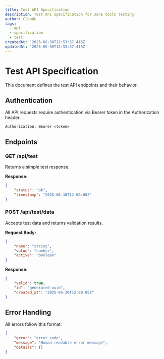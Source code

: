 ```yaml
---
title: Test API Specification
description: Test API specification for Jane tools testing
author: Claude
tags:
  - api
  - specification
  - test
createdAt: '2025-06-30T12:53:37.415Z'
updatedAt: '2025-06-30T12:53:37.415Z'
---
```

# Test API Specification

This document defines the test API endpoints and their behavior.

## Authentication

All API requests require authentication via Bearer token in the Authorization header.

```
Authorization: Bearer <token>
```

## Endpoints

### GET /api/test
Returns a simple test response.

**Response:**
```json
{
    "status": "ok",
    "timestamp": "2025-06-30T12:00:00Z"
}
```

### POST /api/test/data
Accepts test data and returns validation results.

**Request Body:**
```json
{
    "name": "string",
    "value": "number",
    "active": "boolean"
}
```

**Response:**
```json
{
    "valid": true,
    "id": "generated-uuid",
    "created_at": "2025-06-30T12:00:00Z"
}
```

## Error Handling

All errors follow this format:
```json
{
    "error": "error_code",
    "message": "Human readable error message",
    "details": {}
}
```

